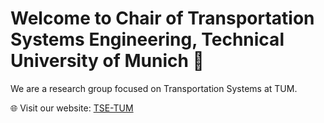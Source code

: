 # Welcome to Chair of Transportation Systems Engineering, Technical University of Munich 👋

We are a research group focused on Transportation Systems at TUM.


🌐 Visit our website: [TSE-TUM](https://www.mos.ed.tum.de/vvs/startseite/)

